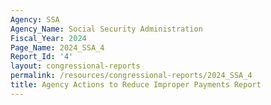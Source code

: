 ```yaml
---
Agency: SSA
Agency_Name: Social Security Administration
Fiscal_Year: 2024
Page_Name: 2024_SSA_4
Report_Id: '4'
layout: congressional-reports
permalink: /resources/congressional-reports/2024_SSA_4
title: Agency Actions to Reduce Improper Payments Report
---
```

